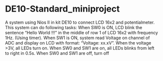 # DE10-Standard_miniproject
A system using Nios II in kit DE10 to connect LCD 16x2 and potentialmeter. This system can do following tasks: When SW0 is ON, LCD blink the sentence “Hello World !!!” in the middle of row 1 of LCD 16x2 with frequency 1Hz. (Using timer). When SW1 is ON, system read Voltage on channel of ADC and display on LCD with format: “Voltage: xx.xV”. When the voltage >3V, all LEDs turn on. When SW0 and SW1 are on, all LEDs blinks from left to right in 0.5s. When SW0 and SW1 are off, turn off
